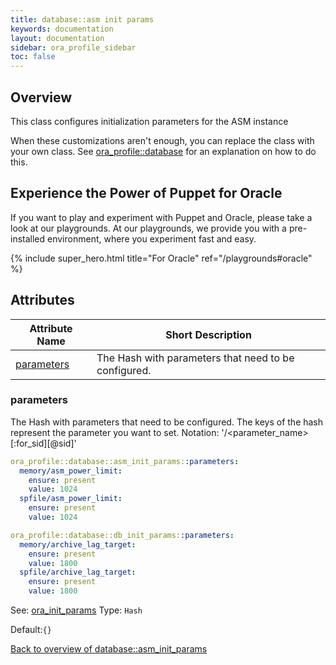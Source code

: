 ```yaml
---
title: database::asm init params
keywords: documentation
layout: documentation
sidebar: ora_profile_sidebar
toc: false
---
```

## Overview

This class configures initialization parameters for the ASM instance

When these customizations aren't enough, you can replace the class with your own class. See [ora_profile::database](./database.html) for an explanation on how to do this.





## Experience the Power of Puppet for Oracle

If you want to play and experiment with Puppet and Oracle, please take a look at our playgrounds. At our playgrounds, we provide you with a pre-installed environment, where you experiment fast and easy.

{% include super_hero.html title="For Oracle" ref="/playgrounds#oracle" %}


## Attributes



Attribute Name                                      | Short Description                                    |
--------------------------------------------------- | ---------------------------------------------------- |
[parameters](#database::asm_init_params_parameters) | The Hash with parameters that need to be configured. |




### parameters<a name='database::asm_init_params_parameters'>

The Hash with parameters that need to be configured.
The keys of the hash represent the parameter you want to set.
Notation: '<scope>/<parameter_name>[:for_sid][@sid]'

```yaml
ora_profile::database::asm_init_params::parameters:
  memory/asm_power_limit:
    ensure: present
    value: 1024
  spfile/asm_power_limit:
    ensure: present
    value: 1024
```

```yaml
ora_profile::database::db_init_params::parameters:
  memory/archive_lag_target:
    ensure: present
    value: 1800
  spfile/archive_lag_target:
    ensure: present
    value: 1800
```

See: [ora_init_params](https://www.enterprisemodules.com/docs/ora_config/ora_init_param.html)
Type: `Hash`

Default:`{}`

[Back to overview of database::asm_init_params](#attributes)
